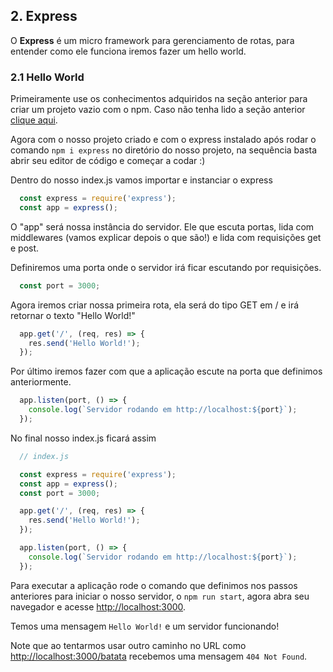 ## 2. Express

O **Express** é um micro framework para gerenciamento de rotas, para entender como ele funciona iremos fazer um hello world.

### 2.1 Hello World

Primeiramente use os conhecimentos adquiridos na seção anterior para criar um projeto vazio com o npm. Caso não tenha lido a seção anterior [clique aqui](../1-primeiros-passos/npm.md).

Agora com o nosso projeto criado e com o express instalado após rodar o comando `npm i express` no diretório do nosso projeto, na sequência basta abrir seu editor de código e começar a codar :)

Dentro do nosso index.js vamos importar e instanciar o express

```javascript
  const express = require('express');
  const app = express();
```

O "app" será nossa instância do servidor. Ele que escuta portas, lida com middlewares (vamos explicar depois o que são!) e lida com requisições get e post.

Definiremos uma porta onde o servidor irá ficar escutando por requisições.

```javascript
  const port = 3000;
```

Agora iremos criar nossa primeira rota, ela será do tipo GET em / e irá retornar o texto "Hello World!"

```javascript
  app.get('/', (req, res) => {
    res.send('Hello World!');
  });
```

Por último iremos fazer com que a aplicação escute na porta que definimos anteriormente.

```javascript
  app.listen(port, () => {
    console.log(`Servidor rodando em http://localhost:${port}`);
  });
```

No final nosso index.js ficará assim

```javascript
  // index.js

  const express = require('express');
  const app = express();
  const port = 3000;

  app.get('/', (req, res) => {
    res.send('Hello World!');
  });

  app.listen(port, () => {
    console.log(`Servidor rodando em http://localhost:${port}`);
  });
```

Para executar a aplicação rode o comando que definimos nos passos anteriores para iniciar o nosso servidor, o `npm run start`, agora abra seu navegador e acesse [http://localhost:3000](http://localhost:3000).

Temos uma mensagem `Hello World!` e um servidor funcionando! 

Note que ao tentarmos usar outro caminho no URL como [http://localhost:3000/batata](http://localhost:3000/batata) recebemos uma mensagem `404 Not Found`.

